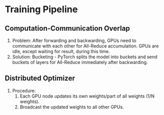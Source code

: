# Training Pipeline

## Computation-Communication Overlap

1. Problem: After forwarding and backwarding, GPUs need to communicate with each other for All-Reduce accumulation. GPUs are idle, except waiting for result, during this time.
2. Solution: Bucketing - PyTorch splits the model into buckets and send buckets of layers for All-Reduce immediately after backwarding.

## Distributed Optimizer

1. Procedure:
   1. Each GPU node updates its own weights/part of all weights (1/N weights).
   2. Broadcast the updated weights to all other GPUs.

